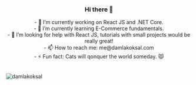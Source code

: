 <h3 align="center">Hi there 👋</h3>


<p align="center"> - 🔭 I’m currently working on React JS and .NET Core.<br/>
- 🌱 I’m currently learning E-Commerce fundamentals.<br/>
- 🤔 I’m looking for help with React JS, tutorials with small projects would be really great!<br/>
- 📫 How to reach me: me@damlakoksal.com<br/>
- ⚡ Fun fact: Cats will qonquer the world someday. 😾</p>
  <br/>
  <img align="center" class="image" src="https://github-readme-stats.vercel.app/api?username=damlakoksal&show_icons=true&theme=tokyonight" alt="damlakoksal" />

